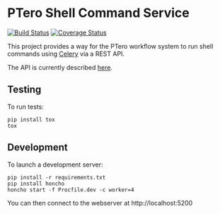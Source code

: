 # PTero Shell Command Service
[![Build Status](https://travis-ci.org/genome/ptero-shell-command.png?branch=master)](https://travis-ci.org/genome/ptero-shell-command)
[![Coverage Status](https://coveralls.io/repos/genome/ptero-shell-command/badge.png)](https://coveralls.io/r/genome/ptero-shell-command)

This project provides a way for the PTero workflow system to run shell commands
using [Celery](http://www.celeryproject.org/) via a REST API.

The API is currently described
[here](https://github.com/genome/ptero-apis/blob/master/shell-command.md).


## Testing

To run tests:

    pip install tox
    tox


## Development

To launch a development server:

    pip install -r requirements.txt
    pip install honcho
    honcho start -f Procfile.dev -c worker=4

You can then connect to the webserver at http://localhost:5200
